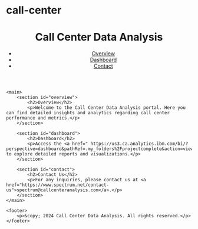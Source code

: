 # call-center
<!DOCTYPE html>
<html lang="en">
<head>
    <meta charset="UTF-8">
    <meta name="viewport" content="width=device-width, initial-scale=1.0">
    <title>Call Center Data Analysis</title>
    <link rel="stylesheet" href="styles.css">
</head>
<body>
    <header>
        <h1>Call Center Data Analysis</h1>
        <nav>
            <ul>
                <li><a href="C:\Users\DELL\Downloads\image3.jpg">Overview</a></li>
                <li><a href=" https://us3.ca.analytics.ibm.com/bi/?perspective=dashboard&pathRef=.my_folders%2Fprojectcomplete&action=view&mode=dashboard&subView=model0000018fed11c2bc_00000006">Dashboard</a></li>
                <li><a href="https://www.spectrum.net/contact-us">Contact</a></li>
            </ul>
        </nav>
    </header>
    
    <main>
        <section id="overview">
            <h2>Overview</h2>
            <p>Welcome to the Call Center Data Analysis portal. Here you can find detailed insights and analytics regarding call center performance and metrics.</p>
        </section>
        
        <section id="dashboard">
            <h2>Dashboard</h2>
            <p>Access the <a href=" https://us3.ca.analytics.ibm.com/bi/?perspective=dashboard&pathRef=.my_folders%2Fprojectcomplete&action=view&mode=dashboard&subView=model0000018fed11c2bc_00000006">Dashboard</a> to explore detailed reports and visualizations.</p>
        </section>
        
        <section id="contact">
            <h2>Contact Us</h2>
            <p>For any inquiries, please contact us at <a href="https://www.spectrum.net/contact-us">spectrum@callcenteranalysis.com</a>.</p>
        </section>
    </main>
    
    <footer>
        <p>&copy; 2024 Call Center Data Analysis. All rights reserved.</p>
    </footer>
</body>
</html>
